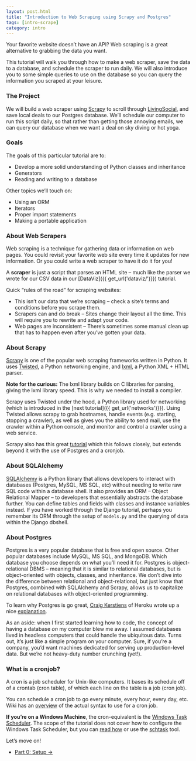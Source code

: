 ```yaml
---
layout: post.html
title: "Introduction to Web Scraping using Scrapy and Postgres"
tags: [intro-scrape]
category: intro
---
```


Your favorite website doesn’t have an API? Web scraping is a great alternative to grabbing the data you want.

This tutorial will walk you through how to make a web scraper, save the data to a database, and schedule the scraper to run daily. We will also introduce you to some simple queries to use on the database so you can query the information you scraped at your leisure.


### The Project

We will build a web scraper using [Scrapy](http://scrapy.org/) to scroll through [LivingSocial](http://www.livingsocial.com), and save local deals to our Postgres database. We’ll schedule our computer to run this script daily, so that rather than getting those annoying emails, we can query our database when we want a deal on sky diving or hot yoga.

### Goals

The goals of this particular tutorial are to:
* Develop a more solid understanding of Python classes and inheritance
* Generators
* Reading and writing to a database

Other topics we’ll touch on:
* Using an ORM
* Iterators
* Proper import statements
* Making a portable application

### About Web Scrapers

Web scraping is a technique for gathering data or information on web pages. You could revisit your favorite web site every time it updates for new information. Or you could write a web scraper to have it do it for you!

A **scraper** is just a script that parses an HTML site – much like the parser we wrote for our CSV data in our [DataViz]({{ get_url('dataviz/')}}) tutorial.

Quick “rules of the road” for scraping websites:
* This isn’t our data that we’re scraping – check a site‘s terms and conditions before you scrape them.
* Scrapers can and do break – Sites change their layout all the time. This will require you to rewrite and adapt your code.
* Web pages are inconsistent – There’s sometimes some manual clean up that has to happen even after you’ve gotten your data.

### About Scrapy

[Scrapy](http://scrapy.org/) is one of the popular web scraping frameworks written in Python. It uses [Twisted](http://twistedmatrix.com/trac/), a Python networking engine, and [lxml](http://lxml.de/), a Python XML + HTML parser.

**Note for the curious:** The lxml library builds on C libraries for parsing, giving the lxml library speed. This is why we needed to install a compiler.

Scrapy uses Twisted under the hood, a Python library used for networking (which is introduced in the [next tutorial]({{ get_url('networks')}}). Using Twisted allows scrapy to grab hostnames, handle events (e.g. starting, stopping a crawler), as well as gives you the ability to send mail, use the crawler within a Python console, and monitor and control a crawler using a web service.

Scrapy also has this great [tutorial](http://doc.scrapy.org/en/0.16/intro/tutorial.html) which this follows closely, but extends beyond it with the use of Postgres and a cronjob.

### About SQLAlchemy

[SQLAlchemy](http://www.sqlalchemy.org/) is a Python library that allows developers to interact with databases (Postgres, MySQL, MS SQL, etc) without needing to write raw SQL code within a database shell. It also provides an ORM – Object Relational Mapper – to developers that essentially abstracts the database further.  You can define tables and fields with classes and instance variables instead.  If you have worked through the Django tutorial, perhaps you remember its ORM through the setup of `models.py` and the querying of data within the Django dbshell.

### About Postgres

Postgres is a very popular database that is free and open source. Other popular databases include MySQL, MS SQL, and MongoDB.  Which database you choose depends on what you’ll need it for. Postgres is object-relational DBMS – meaning that it is similar to relational databases, but is object-oriented with objects, classes, and inheritance.  We don’t dive into the difference between relational and object-relational, but just know that Postgres, combined with SQLAlchemy and Scrapy, allows us to capitalize on relational databases with object-oriented programming.

To learn why Postgres is go great, [Craig Kerstiens](http://twitter.com/craigkerstiens) of Heroku wrote up a nice [explanation](http://www.craigkerstiens.com/2012/04/30/why-postgres/).

As an aside: when I first started learning how to code, the concept of having a database _on_ my computer blew me away. I assumed databases lived in headless computers that could handle the ubiquitous data. Turns out, it’s just like a simple program on your computer. Sure, if you’re a company, you’d want machines dedicated for serving up production-level data. But we’re not heavy-duty number crunching (yet!).

### What is a cronjob?

A cron is a job scheduler for Unix-like computers. It bases its schedule off of a crontab (cron table), of which each line on the table is a job (cron job).

You can schedule a cron job to go every minute, every hour, every day, etc. Wiki has an [overview](http://en.wikipedia.org/wiki/Cron#Predefined_scheduling_definitions) of the actual syntax to use for a cron job.

**If you’re on a Windows Machine**, the cron-equivalent is the [Windows Task Scheduler](http://support.microsoft.com/kb/308569).  The scope of the tutorial does not cover how to configure the Windows Task Scheduler, but you can [read how](http://technet.microsoft.com/en-us/library/bb726974.aspx) or use the [schtask](http://technet.microsoft.com/en-us/library/cc725744.aspx) tool.

Let’s move on!


<nav>
  <ul class="pager">
    <li class="next"><a href="{{ get_url('/scrape/part-0/') }}">Part 0: Setup <span aria-hidden="true">&rarr;</span></a></li>
  </ul>
</nav>
